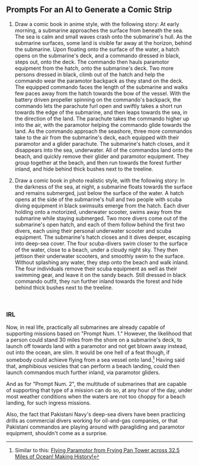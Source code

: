 ## Prompts For an AI to Generate a Comic Strip

1. Draw a comic book in anime style, with the following story: At early morning, a submarine approaches the surface from beneath the sea. The sea is calm and small waves crash onto the submarine's hull. As the submarine surfaces, some land is visible far away at the horizon, behind the submarine. Upon floating onto the surface of the water, a hatch opens on the submarine's deck, and a commando dressed in black, steps out, onto the deck. The commando then hauls paramotor equipment from the hatch, onto the submarine's deck. Two more persons dressed in black, climb out of the hatch and help the commando wear the paramotor backpack as they stand on the deck. The equipped commando faces the length of the submarine and walks few paces away from the hatch towards the bow of the vessel. With the battery driven propeller spinning on the commando's backpack, the commando lets the parachute furl open and swiftly takes a short run towards the edge of the submarine, and then leaps towards the sea, in the direction of the land. The parachute takes the commando higher up into the air, with the paramotor helping the commando glide towards the land. As the commando approach the seashore, three more commandos take to the air from the submarine's deck, each equipped with their paramotor and a glider parachute. The submarine's hatch closes, and it disappears into the sea, underwater. All of the commandos land onto the beach, and quickly remove their glider and paramotor equipment. They group together at the beach, and then run towards the forest further inland, and hide behind thick bushes next to the treeline.    


1. Draw a comic book in photo realistic style, with the following story: In the darkness of the sea, at night, a submarine floats towards the surface and remains submerged, just below the surface of the water. A hatch opens at the side of the submarine's hull and two people with scuba diving equipment in black swimsuits emerge from the hatch. Each diver holding onto a motorized, underwater scooter, swims away from the submarine while staying submerged. Two more divers come out of the submarine's open hatch, and each of them follow behind the first two divers, each using their personal underwater scooter and scuba equipment. The submarine's hatch closes and it dives deeper, escaping into deep-sea cover. The four scuba-divers swim closer to the surface of the water, close to a beach, under a cloudy night sky. They then jettison their underwater scooters, and smoothly swim to the surface. Without splashing any water, they step onto the beach and walk inland. The four individuals remove their scuba equipment as well as their swimming gear, and leave it on the sandy beach. Still dressed in black commando outfit, they run further inland towards the forest and hide behind thick bushes next to the treeline.   

<br>

### IRL

Now, in real life, practically all submarines are already capable of supporting missions based on "Prompt Num. 1." However, the likelihood that a person could stand 30 miles from the shore on a submarine's deck, to launch off towards land with a paramotor and not get blown away instead, out into the ocean, are slim. It would be one hell of a feat though, if somebody could achieve flying from a sea vessel onto land.[^1] Having said that, amphibious vesicles that can perform a beach landing, could then launch commandos much further inland, via paramotor gliders. 

And as for "Prompt Num. 2", the multitude of submarines that are capable of supporting that type of a mission can do so, at any hour of the day, under most weather conditions when the waters are not too choppy for a beach landing, for such ingress missions. 

Also, the fact that Pakistani Navy's deep-sea divers have been practicing drills as commercial divers working for oil-and-gas companies, or that Pakistani commandos are playing around with paragliding and paramotor equipment, shouldn't come as a surprise.    

[^1]: Similar to this: [Flying Paramotor from Frying Pan Tower across 32.5 Miles of Ocean! Making History!](https://www.youtube.com/watch?v=fOZw5Tm8zEQ&t=552s)